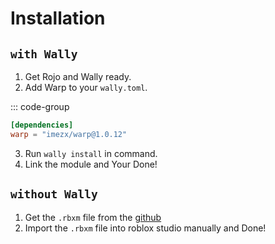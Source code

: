 # Installation

## `with Wally`

1. Get Rojo and Wally ready.
2. Add Warp to your `wally.toml`.

::: code-group
```toml [wally.toml]
[dependencies]
warp = "imezx/warp@1.0.12"
```

3. Run `wally install` in command.
4. Link the module and Your Done!

## `without Wally`

1. Get the `.rbxm` file from the [github](https://github.com/imezx/Warp)
2. Import the `.rbxm` file into roblox studio manually and Done!